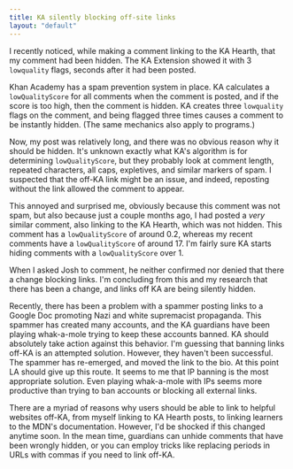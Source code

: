 ```yaml
---
title: KA silently blocking off-site links
layout: "default"
---
```


I recently noticed, while making a comment linking to the KA Hearth, that my comment had been hidden. The KA Extension showed it with 3 `lowquality` flags, seconds after it had been posted.

Khan Academy has a spam prevention system in place. KA calculates a `lowQualityScore` for all comments when the comment is posted, and if the score is too high, then the comment is hidden. KA creates three `lowquality` flags on the comment, and being flagged three times causes a comment to be instantly hidden. (The same mechanics also apply to programs.)

Now, my post was relatively long, and there was no obvious reason why it should be hidden. It's unknown exactly what KA's algorithm is for determining `lowQualityScore`, but they probably look at comment length, repeated characters, all caps, expletives, and similar markers of spam. I suspected that the off-KA link might be an issue, and indeed, reposting without the link allowed the comment to appear.

This annoyed and surprised me, obviously because this comment was not spam, but also because just a couple months ago, I had posted a *very* similar comment, also linking to the KA Hearth, which was not hidden. This comment has a `lowQualityScore` of around 0.2, whereas my recent comments have a `lowQualityScore` of around 17. I'm fairly sure KA starts hiding comments with a `lowQualityScore` over 1.

When I asked Josh to comment, he neither confirmed nor denied that there a change blocking links. I'm concluding from this and my research that there has been a change, and links off KA are being silently hidden.

Recently, there has been a problem with a spammer posting links to a Google Doc promoting Nazi and white supremacist propaganda. This spammer has created many accounts, and the KA guardians have been playing whak-a-mole trying to keep these accounts banned. KA should absolutely take action against this behavior. I'm guessing that banning links off-KA is an attempted solution. However, they haven't been successful. The spammer has re-emerged, and moved the link to the bio. At this point LA should give up this route. It seems to me that IP banning is the most appropriate solution. Even playing whak-a-mole with IPs seems more productive than trying to ban accounts or blocking all external links.

There are a myriad of reasons why users should be able to link to helpful websites off-KA, from myself linking to KA Hearth posts, to linking learners to the MDN's documentation. However, I'd be shocked if this changed anytime soon. In the mean time, guardians can unhide comments that have been wrongly hidden, or you can employ tricks like replacing periods in URLs with commas if you need to link off-KA.
